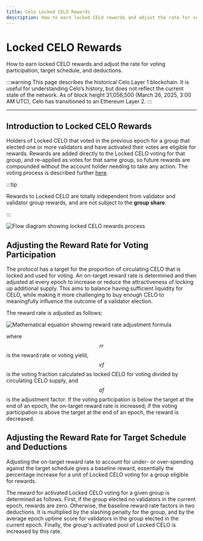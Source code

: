 ```yaml
---
title: Celo Locked CELO Rewards
description: How to earn locked CELO rewards and adjust the rate for voting participation, target schedule, and deductions.
---
```


# Locked CELO Rewards

How to earn locked CELO rewards and adjust the rate for voting participation, target schedule, and deductions.

:::warning
This page describes the historical Celo Layer 1 blockchain. It is useful for understanding Celo’s history, but does not reflect the current state of the network. As of block height 31,056,500 (March 26, 2025, 3:00 AM UTC), Celo has transitioned to an Ethereum Layer 2.
:::

---

## Introduction to Locked CELO Rewards

Holders of Locked CELO that voted in the previous epoch for a group that elected one or more validators and have activated their votes are eligible for rewards. Rewards are added directly to the Locked CELO voting for that group, and re-applied as votes for that same group, so future rewards are compounded without the account holder needing to take any action. The voting process is described further [here](/what-is-celo/about-celo-l1/protocol/pos/epoch-rewards-locked-gold).

:::tip

Rewards to Locked CELO are totally independent from validator and validator group rewards, and are not subject to the **group share**.

:::

![Flow diagram showing locked CELO rewards process](https://storage.googleapis.com/celo-website/docs/locked-gold-rewards.jpg)

## Adjusting the Reward Rate for Voting Participation

The protocol has a target for the proportion of circulating CELO that is locked and used for voting. An on-target reward rate is determined and then adjusted at every epoch to increase or reduce the attractiveness of locking up additional supply. This aims to balance having sufficient liquidity for CELO, while making it more challenging to buy enough CELO to meaningfully influence the outcome of a validator election.

The reward rate is adjusted as follows:

![Mathematical equation showing reward rate adjustment formula](https://storage.googleapis.com/celo-website/docs/voting_reward_rate_adjustment_equation.png)

where $$rr$$ is the reward rate or voting yield, $$vf$$ is the voting fraction calculated as locked CELO for voting divided by circulating CELO supply, and $$af$$ is the adjustment factor. If the voting participation is below the target at the end of an epoch, the on-target reward rate is increased; if the voting participation is above the target at the end of an epoch, the reward is decreased.

## Adjusting the Reward Rate for Target Schedule and Deductions

Adjusting the on-target reward rate to account for under- or over-spending against the target schedule gives a baseline reward, essentially the percentage increase for a unit of Locked CELO voting for a group eligible for rewards.

The reward for activated Locked CELO voting for a given group is determined as follows. First, if the group elected no validators in the current epoch, rewards are zero. Otherwise, the baseline reward rate factors in two deductions. It is multiplied by the slashing penalty for the group, and by the average epoch uptime score for validators in the group elected in the current epoch. Finally, the group's activated pool of Locked CELO is increased by this rate.
